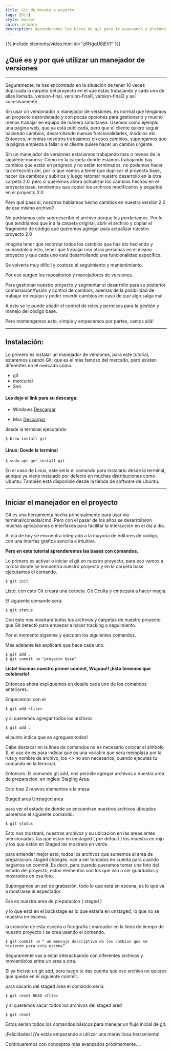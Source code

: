 ```yaml
---
title: Git de Novato a experto
tags: [Git]
style: border
color: primary
description: Aprenderemos las bases de git para ir avanzando y profundizando en todos las opciones que nos ofrece esta herramienta para gestionar nuestro código y convertirnos en unos expertos!.
---
```


{% include elements/video.html id="z6NgqU8jEVI" %}


## ¿Qué es y por qué utilizar un manejador de versiones
----------

Seguramente, te has encontrado en la situación de tener 10 veces duplicada la carpeta del proyecto en el que estás trabajando y cada una de ellas llamada.
version-final, version-final1, version-final2 y así sucesivamente.

Sin usar un versionador o manejador de versiones, es normal que tengamos un proyecto desordenado y con pocas opciones para gestionarlo y mucho menos trabajar en equipo de manera simultanea. Usemos como ejemplo una página web, que ya está publicada, pero que el cliente quiere seguir haciendo cambios, desarrollando nuevas funcionalidades, módulos etc. Entonces, mientras nosotros trabajamos en esos cambios, supongamos que la página empieza a fallar o el cliente quiere hacer un cambio urgente.

Sin un manejador de versiones estariamos trabajando mas o menos de la siguiente manera:
Cómo en la carpeta donde estamos trabajando hay cambios que están en progreso y no están terminados, no podemos hacer la corrección ahí, por lo que vamos a tener que duplicar el proyecto base, hacer los cambios y subirlos y luego retomar nuestro desarrollo en la otra carpeta 2.0. pero si queremos ahora actualizar los cambios hechos en el proyecto base, tendremos que copiar los archivos modificarlos y pegarlos en el proyecto 2.0

Pero qué pasa si, nosotros habíamos hecho cambios en nuestra versión 2.0 de ese mismo archivo?

No podríamos solo sobreescribir el archivo porque los perderíamos.
Por lo que tendríamos que ir a la carpeta original, abrir el archivo y copiar el fragmento de código que queremos agregar para actualizar nuestro proyecto 2.0

Imagina tener que recordar todos los cambios que has ido haciendo y sumandole a esto, tener que trabajar con otras personas en el mismo proyecto y que cada uno esté desarrollando una funcionalidad específica.

Se volvería muy difícil y costoso el seguimiento y mantenimiento.

Por eso surgen los repositorios y manejadores de versiones.

Para gestionar nuestro proyecto y segmentar el desarrollo para su posterior combinación/fusión y control de cambios, ademas de la posibilidad de trabajar en equipo y poder revertir cambios en caso de que algo salga mal.

A esto se le puede añadir el control de roles y permisos para la gestión y manejo del código base.

Pero mantengamos esto, simple y empecemos por partes, vamos allá!


---------------

## Instalación:

Lo primero es instalar un manejador de versiones, para este tutorial, estaremos usando Git, que es el más famoso del mercado, pero existen diferentes en el mercado cómo:
- git
- mercurial
- Svn

#### Les dejo el link para su descarga:

- Windows
[Descargar](https://git-scm.com/downloads)

- Mac
[Descargar](https://sourceforge.net/projects/git-osx-installer/files/)

desde la terminal ejecutando

```terminal
$ brew install git
```

#### Linux: Desde la terminal

```terminal
$ sudo apt-get install git
```

En el caso de Linux, este sería el comando para instalarlo desde la terminal, aunque ya viene instalado por defecto en muchas distribuciones como Ubuntu. También está disponible desde la tienda de software de Ubuntu.

------------

## Iniciar el manejador en el proyecto

Git es una herramienta hecha principalmente para usar vía terminal/consola/cmd. Pero con el pasar de los años se desarrollaron muchas aplicaciones e interfaces para facilitar la interacción en el día a día.

Al día de hoy se encuentra integrado a la mayoría de editores de código, con una interfaz gráfica sencilla e intuitiva.

**Pero en este tutorial aprenderemos las bases con comandos.**

Lo primero es activar o iniciar el git en nuestro proyecto, para eso vamos a la ruta donde se encuentra nuestro proyecto y en la carpeta base ejecutamos el comando.
```terminal
$ git init
```

Listo, con esto Git creará una carpeta .Git
Oculta y empezará a hacer magia.

El siguiente comando será:

```terminal
$ git status
```

Con esto nos mostrará todos los archivos y carpetas de nuestro proyecto que Git detectó para empezar a hacer tracking o seguimiento.

Por el momento síganme y ejecuten los siguientes comandos.

Más adelante les explicaré que hace cada uno.
```terminal
$ git add .
$ git commit -m "proyecto base"
```

**Listo! hicimos nuestro primer commit, Wujuuu!! ¡Esto tenemos que celebrarlo!**

Entonces ahora expliquemos en detalle cada uno de los comandos anteriores.

Empecemos con el

```terminal
$ git add <file>
```
y si queremos agregar todos los archivos

```terminal
$ git add .
```
el punto indica que se agreguen todos!

Cabe destacar en la linea de comandos no es necesario colocar el simbolo $, el uso de <esto> es para indicar que es una variable que sera reemplaza por la ruta y nombre de archivo, los <> no son necesarios, cuando ejecutes tu comando en la terminal.

Entonces.
El comando git add, nos permite agregar archivos a nuestra area de preparacion.
en ingles: Staging Area.

Esto trae 2 nuevos elementos a la mesa:

Staged area
Unstaged area

para ver el estado de donde se encuentran nuestros archivos ubicados usaremos el siguiente comando.

```terminal
$ git status
```

Esto nos mostrará, nuestros archivos y su ubicacion en las areas antes mencionadas.
las que estan en unstaged ( por default ) los muestra en rojo y los que están en Staged  las mostrara en verde.

para entender mejor esto, todos los archivos que sumemos al area de preparacion:
staged changes. van a ser tomados en cuenta para cuando hagamos un commit.
Es decir, para cuando queramos tomar una foto del estado del proyecto, estos elementos son los que van a ser guardados y mostrados en esa foto.

Supongamos un set de grabación, todo lo que está en escena, es lo que va a mostrarse al espectador.

Esa es nuestra area de preparacion ( staged )

y lo que está en el backstage es lo que estaría en unstaged, lo que no se muestra en escena.

la creación de esta escena o fotografía ( marcador en la línea de tiempo de nuestro proyecto ) se crea usando el comando.

```terminal
$ git commit -m “ un mensaje descriptivo de los cambios que se hicieron para esta escena”
```

Seguramente vas a estar interactuando con diferentes archivos y moviendolos entre un area a otra.

Si ya hiciste un git add, pero luego te das cuenta que ese archivo no quieres que quede en el siguiente commit.

para sacarlo del staged área el comando seria:

```terminal
$ git reset HEAD <file>
```

y si queremos sacar todos los archivos del staged ared

```terminal
$ git reset
```

Estos serían todos los comandos básicos para manejar un flujo inicial de git.

¡Felicidades! ¡Ya estás empezando a utilizar una maravillosa herramienta!

Continuaremos con conceptos más avanzados próximamente….
